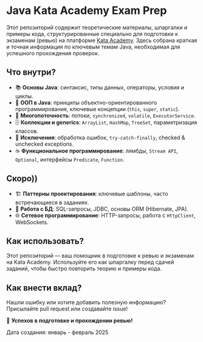# Java Kata Academy Exam Prep  

Этот репозиторий содержит теоретические материалы, шпаргалки и примеры кода, структурированные специально для подготовки к экзаменам (ревью) на платформе [Kata Academy](https://kata.academy/). Здесь собрана краткая и точная информация по ключевым темам Java, необходимая для успешного прохождения проверок.  

## Что внутри?  
- 📚 **Основы Java**: синтаксис, типы данных, операторы, условия и циклы.  
- 🔹 **ООП в Java**: принципы объектно-ориентированного программирования, ключевые концепции (`this`, `super`, `static`).  
- 🧵 **Многопоточность**: потоки, `synchronized`, `volatile`, `ExecutorService`.  
- 🗄 **Коллекции и generics**: `ArrayList`, `HashMap`, `TreeSet`, параметризация классов.  
- 📌 **Исключения**: обработка ошибок, `try-catch-finally`, checked & unchecked exceptions.  
- ☕ **Функциональное программирование**: лямбды, `Stream API`, `Optional`, интерфейсы `Predicate`, `Function`.  

## Скоро))
- 🏗 **Паттерны проектирования**: ключевые шаблоны, часто встречающиеся в заданиях.  
- 🔗 **Работа с БД**: SQL-запросы, JDBC, основы ORM (Hibernate, JPA).  
- 🌐 **Сетевое программирование**: HTTP-запросы, работа с `HttpClient`, WebSockets.  

## Как использовать?  
Этот репозиторий — ваш помощник в подготовке к ревью и экзаменам на Kata Academy. Используйте его как шпаргалку перед сдачей заданий, чтобы быстро повторить теорию и примеры кода.  

## Как внести вклад?  
Нашли ошибку или хотите добавить полезную информацию? Присылайте pull request или создавайте issue!  

🚀 **Успехов в подготовке и прохождении ревью!**  


Дата создания: январь - февраль 2025
